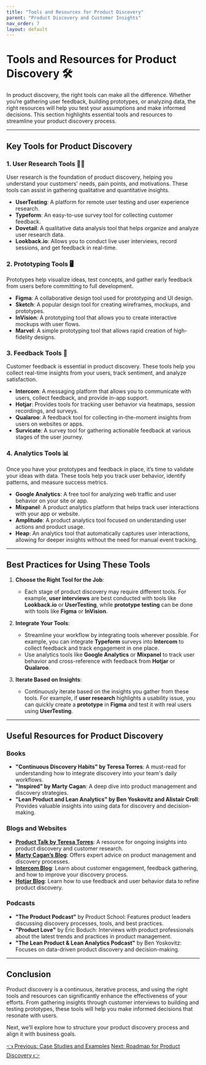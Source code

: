 ```yaml
---
title: "Tools and Resources for Product Discovery"
parent: "Product Discovery and Customer Insights"
nav_order: 7
layout: default
---
```


# Tools and Resources for Product Discovery 🛠️

In product discovery, the right tools can make all the difference. Whether you’re gathering user feedback, building prototypes, or analyzing data, the right resources will help you test your assumptions and make informed decisions. This section highlights essential tools and resources to streamline your product discovery process.

---

## Key Tools for Product Discovery

### 1. **User Research Tools** 🧑‍🔬
User research is the foundation of product discovery, helping you understand your customers' needs, pain points, and motivations. These tools can assist in gathering qualitative and quantitative insights.

- **UserTesting**: A platform for remote user testing and user experience research.  
- **Typeform**: An easy-to-use survey tool for collecting customer feedback.  
- **Dovetail**: A qualitative data analysis tool that helps organize and analyze user research data.  
- **Lookback.io**: Allows you to conduct live user interviews, record sessions, and get feedback in real-time.

### 2. **Prototyping Tools** 🖥️
Prototypes help visualize ideas, test concepts, and gather early feedback from users before committing to full development.

- **Figma**: A collaborative design tool used for prototyping and UI design.  
- **Sketch**: A popular design tool for creating wireframes, mockups, and prototypes.  
- **InVision**: A prototyping tool that allows you to create interactive mockups with user flows.  
- **Marvel**: A simple prototyping tool that allows rapid creation of high-fidelity designs.

### 3. **Feedback Tools** 📣
Customer feedback is essential in product discovery. These tools help you collect real-time insights from your users, track sentiment, and analyze satisfaction.

- **Intercom**: A messaging platform that allows you to communicate with users, collect feedback, and provide in-app support.  
- **Hotjar**: Provides tools for tracking user behavior via heatmaps, session recordings, and surveys.  
- **Qualaroo**: A feedback tool for collecting in-the-moment insights from users on websites or apps.  
- **Survicate**: A survey tool for gathering actionable feedback at various stages of the user journey.

### 4. **Analytics Tools** 📊
Once you have your prototypes and feedback in place, it’s time to validate your ideas with data. These tools help you track user behavior, identify patterns, and measure success metrics.

- **Google Analytics**: A free tool for analyzing web traffic and user behavior on your site or app.  
- **Mixpanel**: A product analytics platform that helps track user interactions with your app or website.  
- **Amplitude**: A product analytics tool focused on understanding user actions and product usage.  
- **Heap**: An analytics tool that automatically captures user interactions, allowing for deeper insights without the need for manual event tracking.

---

## Best Practices for Using These Tools

1. **Choose the Right Tool for the Job**:
   - Each stage of product discovery may require different tools. For example, **user interviews** are best conducted with tools like **Lookback.io** or **UserTesting**, while **prototype testing** can be done with tools like **Figma** or **InVision**.
   
2. **Integrate Your Tools**:
   - Streamline your workflow by integrating tools wherever possible. For example, you can integrate **Typeform** surveys into **Intercom** to collect feedback and track engagement in one place.  
   - Use analytics tools like **Google Analytics** or **Mixpanel** to track user behavior and cross-reference with feedback from **Hotjar** or **Qualaroo**.

3. **Iterate Based on Insights**:
   - Continuously iterate based on the insights you gather from these tools. For example, if **user research** highlights a usability issue, you can quickly create a **prototype** in **Figma** and test it with real users using **UserTesting**.

---

## Useful Resources for Product Discovery

### Books
- **"Continuous Discovery Habits" by Teresa Torres**: A must-read for understanding how to integrate discovery into your team's daily workflows.  
- **"Inspired" by Marty Cagan**: A deep dive into product management and discovery strategies.  
- **"Lean Product and Lean Analytics" by Ben Yoskovitz and Alistair Croll**: Provides valuable insights into using data for discovery and decision-making.  

### Blogs and Websites
- **[Product Talk by Teresa Torres](https://www.producttalk.org/)**: A resource for ongoing insights into product discovery and customer research.  
- **[Marty Cagan’s Blog](https://svpg.com/articles/)**: Offers expert advice on product management and discovery processes.  
- **[Intercom Blog](https://www.intercom.com/blog/)**: Learn about customer engagement, feedback gathering, and how to improve your discovery process.  
- **[Hotjar Blog](https://www.hotjar.com/blog/)**: Learn how to use feedback and user behavior data to refine product discovery.

### Podcasts
- **"The Product Podcast"** by Product School: Features product leaders discussing discovery processes, tools, and best practices.  
- **"Product Love"** by Eric Boduch: Interviews with product professionals about the latest trends and practices in product management.  
- **"The Lean Product & Lean Analytics Podcast"** by Ben Yoskovitz: Focuses on data-driven product discovery and decision-making.

---

## Conclusion

Product discovery is a continuous, iterative process, and using the right tools and resources can significantly enhance the effectiveness of your efforts. From gathering insights through customer interviews to building and testing prototypes, these tools will help you make informed decisions that resonate with users.

Next, we’ll explore how to structure your product discovery process and align it with business goals.

<div class="nav-buttons">
    <a href="/docs/2-product-discovery-and-customer-insights/case-studies-and-examples" class="btn btn-secondary">👈 Previous: Case Studies and Examples</a>
    <a href="/docs/2-product-discovery-and-customer-insights/roadmap-for-product-discovery" class="btn btn-primary">Next: Roadmap for Product Discovery 👉</a>
</div>